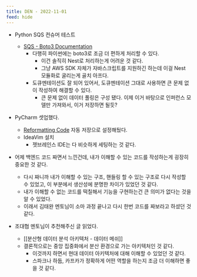 ```yaml
---
title: DEN - 2022-11-01
feed: hide
---
```


- Python SQS 컨슈머 테스트
	- [SQS - Boto3 Documentation](https://boto3.amazonaws.com/v1/documentation/api/latest/reference/services/sqs.html#id56)
		- 다행히 파이썬에는 boto3로 조금 더 편하게 처리할 수 있다.
			- 이건 솔직히 Nest로 처리하는게 어려운 것 같다.
			- 그냥 AWS SDK 자체가 자바스크립트를 지원하긴 하는데 이걸 Nest 모듈화로 굴리는게 골치 아프다.
		- 도큐멘테이션도 잘 되어 있어서, 도큐멘테이션 그대로 사용하면 큰 문제 없이 작성하여 해결할 수 있다.
			- 큰 문제 없이 데이터 풀링은 구성 됐다. 이제 이거 바탕으로 인퍼런스 모델만 가져와서, 이거 저장하면 될듯?

- PyCharm 셋업했다.
	- [Reformatting Code](https://www.jetbrains.com/help/pycharm/reformat-and-rearrange-code.html) 자동 저장으로 설정해뒀다.
	- IdeaVim 설치
		- 젯브레인스 IDE는 다 비슷하게 세팅하는 것 같다.

- 어제 백엔드 코드 짜면서 느낀건데, 내가 이해할 수 있는 코드를 작성하는게 굉장히 중요한 것 같다.
	- 다시 짜니까 내가 이해할 수 있는 구조, 핸들링 할 수 있는 구조로 다시 작성할 수 있었고, 이 부분에서 생산성에 분명한 차이가 있었던 것 같다.
	- 내가 이해할 수 없는 코드를 떡칠해서 기능을 구현하는건 큰 의미가 없다는 것을 알 수 있었다.
	- 이래서 김태완 멘토님이 소마 과정 끝나고 다시 한번 코드를 짜보라고 하셨던 것 같다.


- 조대협 멘토님이 추천해주신 글 읽었다.
	- [[분산형 데이터 분석 아키텍처 - 데이터 메쉬]]
	- 결론적으로는 중앙 집중화에서 분산 환경으로 가는 아키텍처인 것 같다.
		- 이것까지 하면서 현대 데이터 아키텍처에 대해 이해할 수 있었던 것 같다.
		- 스파크나 하둡, 카프카가 정확하게 어떤 역할을 하는지 조금 더 이해하면 좋을 것 같다.